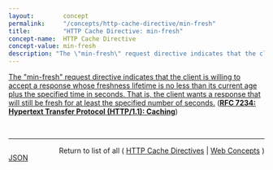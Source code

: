 ```yaml
---
layout:        concept
permalink:     "/concepts/http-cache-directive/min-fresh"
title:         "HTTP Cache Directive: min-fresh"
concept-name:  HTTP Cache Directive
concept-value: min-fresh
description: "The \"min-fresh\" request directive indicates that the client is willing to accept a response whose freshness lifetime is no less than its current age plus the specified time in seconds. That is, the client wants a response that will still be fresh for at least the specified number of seconds."
---
```


[The "min-fresh" request directive indicates that the client is willing to accept a response whose freshness lifetime is no less than its current age plus the specified time in seconds. That is, the client wants a response that will still be fresh for at least the specified number of seconds.](https://datatracker.ietf.org/doc/html/rfc7234#section-5.2.1.3 "Read documentation for HTTP Cache Directive &#34;min-fresh&#34;") (**[RFC 7234: Hypertext Transfer Protocol (HTTP/1.1): Caching](/specs/IETF/RFC/7234 "The Hypertext Transfer Protocol (HTTP) is an application-level protocol for distributed, collaborative, hypertext information systems. This document defines requirements on HTTP caches and the associated header fields that control cache behavior or indicate cacheable response messages.")**)

<br/>
<hr/>

<p style="float : left"><a href="./min-fresh.json" title="JSON representing this particular Web Concept value">JSON</a></p>
<p style="text-align: right">Return to list of all ( <a href="../http-cache-directive/">HTTP Cache Directives</a> | <a href="../">Web Concepts</a> )</p>
